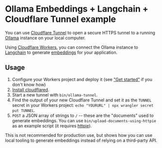# Ollama Embeddings + Langchain + Cloudflare Tunnel example

You can use [Cloudflare Tunnel](https://developers.cloudflare.com/cloudflare-one/connections/connect-networks/) to open a secure HTTPS tunnel to a running [Ollama](https://ollama.ai) instance on your local computer.

Using [Cloudflare Workers](https://workers.cloudflare.com), you can connect the Ollama instance to [Langchain](https://js.langchain.com/docs) to generate [embeddings](https://js.langchain.com/docs/modules/data_connection/text_embedding/integrations/ollama) for your application.

## Usage

1. Configure your Workers project and deploy it (see ["Get started"](https://developers.cloudflare.com/workers/get-started/guide/) if you don't know how)
2. [Install cloudflared](https://developers.cloudflare.com/cloudflare-one/connections/connect-networks/install-and-setup/tunnel-guide/local/#1-download-and-install-cloudflared).
3. Start a new tunnel with `bin/ollama-tunnel`.
4. Find the output of your new Cloudflare Tunnel and set it as the `TUNNEL` secret in your Workers project: `echo "YOURURL" | npx wrangler secret put TUNNEL`.
5. `POST` a JSON array of strings to `/` -- these are the "documents" used to generate embeddings. You can use `bin/upload-documents-using-httpie` as an example script (it requires [httpie](https://httpie.io/)).

This is not recommended for production use, but shows how you can use local tooling to generate embeddings instead of relying on a third-party API.
